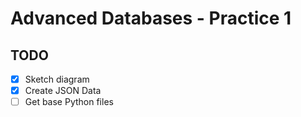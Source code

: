 # Advanced Databases - Practice 1

## TODO

- [x] Sketch diagram
- [x] Create JSON Data
- [ ] Get base Python files
